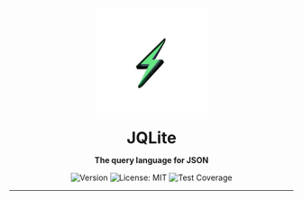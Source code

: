 <p align="center">
  <img src="./public/logo-bg-trans.png" alt="JQLite Logo" width="200"/>
</p>

<h1 style="padding: 0;margin: 0;" align="center">JQLite</h1>
<p align="center"><b>The query language for JSON</b></p>

<p align="center">
  <img src="https://img.shields.io/badge/version-1.0.0-green" alt="Version" />
  <img src="https://img.shields.io/badge/License-MIT-blue.svg" alt="License: MIT">
  <img src="https://img.shields.io/codecov/c/github/Jay-Karia/jqlite?style=flat-round" alt="Test Coverage">

</p>

---
